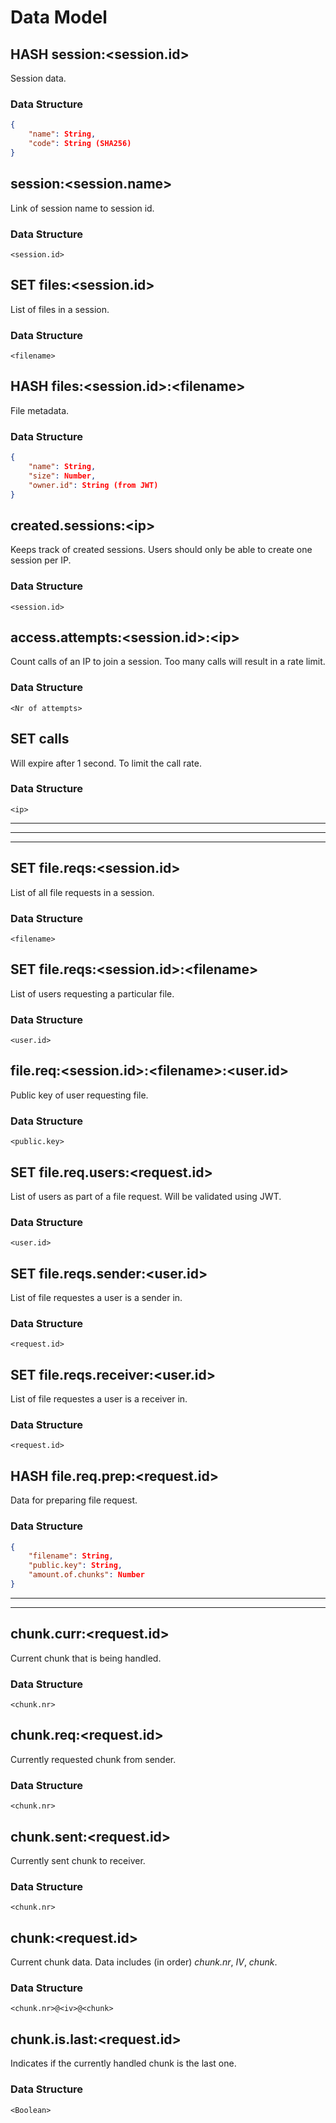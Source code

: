 # Data Model

## HASH session:\<session.id\>

Session data.

### Data Structure

```JSON
{
    "name": String,
    "code": String (SHA256)
}
```

## session:\<session.name\>

Link of session name to session id.

### Data Structure

`<session.id>`

## SET files:\<session.id\>

List of files in a session.

### Data Structure

`<filename>`

## HASH files:\<session.id\>:\<filename\>

File metadata.

### Data Structure

```JSON
{
    "name": String,
    "size": Number,
    "owner.id": String (from JWT)
}
```

## created.sessions:\<ip\>

Keeps track of created sessions.
Users should only be able to create one session per IP.

### Data Structure

`<session.id>`

## access.attempts:\<session.id\>:\<ip\>

Count calls of an IP to join a session.
Too many calls will result in a rate limit.

### Data Structure

`<Nr of attempts>`

## SET calls

Will expire after 1 second.
To limit the call rate.

### Data Structure

`<ip>`

---

---

---

## SET file.reqs:\<session.id\>

List of all file requests in a session.

### Data Structure

`<filename>`

## SET file.reqs:\<session.id\>:\<filename\>

List of users requesting a particular file.

### Data Structure

`<user.id>`

## file.req:\<session.id\>:\<filename\>:\<user.id\>

Public key of user requesting file.

### Data Structure

`<public.key>`

## SET file.req.users:\<request.id\>

List of users as part of a file request.
Will be validated using JWT.

### Data Structure

`<user.id>`

## SET file.reqs.sender:\<user.id\>

List of file requestes a user is a sender in.

### Data Structure

`<request.id>`

## SET file.reqs.receiver:\<user.id\>

List of file requestes a user is a receiver in.

### Data Structure

`<request.id>`

## HASH file.req.prep:\<request.id\>

Data for preparing file request.

### Data Structure

```JSON
{
    "filename": String,
    "public.key": String,
    "amount.of.chunks": Number
}
```

---

---

## chunk.curr:\<request.id\>

Current chunk that is being handled.

### Data Structure

`<chunk.nr>`

## chunk.req:\<request.id\>

Currently requested chunk from sender.

### Data Structure

`<chunk.nr>`

## chunk.sent:\<request.id\>

Currently sent chunk to receiver.

### Data Structure

`<chunk.nr>`

## chunk:\<request.id\>

Current chunk data.
Data includes (in order) _chunk.nr_, _IV_, _chunk_.

### Data Structure

`<chunk.nr>@<iv>@<chunk>`

## chunk.is.last:\<request.id\>

Indicates if the currently handled chunk is the last one.

### Data Structure

`<Boolean>`
